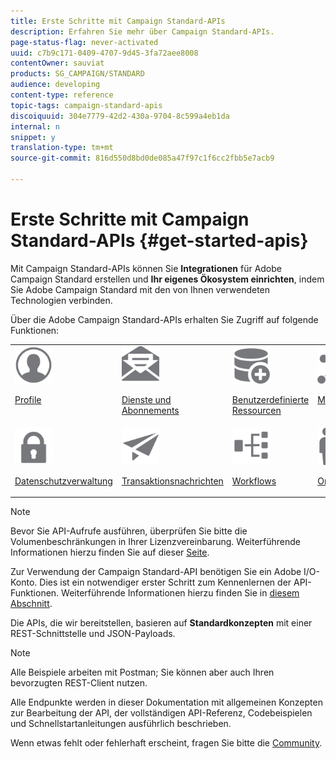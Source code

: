 ```yaml
---
title: Erste Schritte mit Campaign Standard-APIs
description: Erfahren Sie mehr über Campaign Standard-APIs.
page-status-flag: never-activated
uuid: c7b9c171-0409-4707-9d45-3fa72aee8008
contentOwner: sauviat
products: SG_CAMPAIGN/STANDARD
audience: developing
content-type: reference
topic-tags: campaign-standard-apis
discoiquuid: 304e7779-42d2-430a-9704-8c599a4eb1da
internal: n
snippet: y
translation-type: tm+mt
source-git-commit: 816d550d8bd0de085a47f97c1f6cc2fbb5e7acb9

---
```



# Erste Schritte mit Campaign Standard-APIs {#get-started-apis}

Mit Campaign Standard-APIs können Sie **Integrationen** für Adobe Campaign Standard erstellen und **Ihr eigenes Ökosystem einrichten**, indem Sie Adobe Campaign Standard mit den von Ihnen verwendeten Technologien verbinden.

Über die Adobe Campaign Standard-APIs erhalten Sie Zugriff auf folgende Funktionen:

<table><tr>
 <td valign="top"><a href="../../api/using/retrieving-profiles.md"><img width="60px" alt="Bedingungen" src="assets/icon_profile.svg"/></a><p><a href="../../api/using/retrieving-profiles.md">Profile</a></p></td>
<td valign="top"><a href="../../api/using/creating-a-service.md"><img width="60px" alt="Bedingungen" src="assets/icon_services.svg"/></a><p><a href="../../api/using/creating-a-service.md">Dienste und Abonnements</a></p></td>
<td valign="top"><a href="../../api/using/interacting-with-custom-resources.md"><img width="60px" alt="Bedingungen" src="assets/icon_customresources.svg"/></a><p><a href="../../api/using/interacting-with-custom-resources.md">Benutzerdefinierte Ressourcen</a></p></td>
<td valign="top"><a href="../../api/using/interacting-with-marketing-history.md"><img width="60px" alt="Bedingungen" src="assets/icon_marketinghistory.svg"/></a><p><a href="../../api/using/interacting-with-marketing-history.md">Marketingverlauf</a></p></td>
</tr>
<tr>
<td valign="top"><a href="../../api/using/creating-a-privacy-request.md"><img width="60px" alt="Bedingungen" src="assets/icon_privacy.svg"/></a><p><a href="../../api/using/creating-a-privacy-request.md">Datenschutzverwaltung</a></p></td>
<td valign="top"><a href="../../api/using/managing-transactional-messages.md"><img width="60px" alt="Bedingungen" src="assets/icon_transactionalmessage.svg"/></a><p><a href="../../api/using/managing-transactional-messages.md">Transaktionsnachrichten</a></p></td>
<td valign="top"><a href="../../api/using/controlling-a-workflow.md"><img width="60px" alt="Bedingungen" src="assets/icon_workflows.svg"/></a><p><a href="../../api/using/controlling-a-workflow.md">Workflows</a></p></td>
<td valign="top"><a href="../../api/using/retrieving-an-organizational-unit.md"><img width="60px" alt="Bedingungen" src="assets/icon_units.svg"/></a><p><a href="../../api/using/retrieving-an-organizational-unit.md">Organisationseinheiten</a></p></td>
</tr></table>

>[!NOTE]
>
>Bevor Sie API-Aufrufe ausführen, überprüfen Sie bitte die Volumenbeschränkungen in Ihrer Lizenzvereinbarung. Weiterführende Informationen hierzu finden Sie auf dieser [Seite](https://helpx.adobe.com/de/legal/product-descriptions/campaign-standard.html#ITInfrastructureResourcesbyActiveProfilesTiers).

Zur Verwendung der Campaign Standard-API benötigen Sie ein Adobe I/O-Konto. Dies ist ein notwendiger erster Schritt zum Kennenlernen der API-Funktionen.
Weiterführende Informationen hierzu finden Sie in [diesem Abschnitt](../../api/using/setting-up-api-access.md).

Die APIs, die wir bereitstellen, basieren auf **Standardkonzepten** mit einer REST-Schnittstelle und JSON-Payloads.

>[!NOTE]
>
>Alle Beispiele arbeiten mit Postman; Sie können aber auch Ihren bevorzugten REST-Client nutzen.

Alle Endpunkte werden in dieser Dokumentation mit allgemeinen Konzepten zur Bearbeitung der API, der vollständigen API-Referenz, Codebeispielen und Schnellstartanleitungen ausführlich beschrieben.

Wenn etwas fehlt oder fehlerhaft erscheint, fragen Sie bitte die [Community](https://help-forums.adobe.com/content/adobeforums/en/campaign-forum/adobe-campaign.html).
